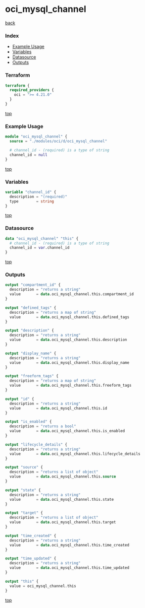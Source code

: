 # oci_mysql_channel

[back](../oci.md)

### Index

- [Example Usage](#example-usage)
- [Variables](#variables)
- [Datasource](#datasource)
- [Outputs](#outputs)

### Terraform

```terraform
terraform {
  required_providers {
    oci = ">= 4.21.0"
  }
}
```

[top](#index)

### Example Usage

```terraform
module "oci_mysql_channel" {
  source = "./modules/oci/d/oci_mysql_channel"

  # channel_id - (required) is a type of string
  channel_id = null
}
```

[top](#index)

### Variables

```terraform
variable "channel_id" {
  description = "(required)"
  type        = string
}
```

[top](#index)

### Datasource

```terraform
data "oci_mysql_channel" "this" {
  # channel_id - (required) is a type of string
  channel_id = var.channel_id
}
```

[top](#index)

### Outputs

```terraform
output "compartment_id" {
  description = "returns a string"
  value       = data.oci_mysql_channel.this.compartment_id
}

output "defined_tags" {
  description = "returns a map of string"
  value       = data.oci_mysql_channel.this.defined_tags
}

output "description" {
  description = "returns a string"
  value       = data.oci_mysql_channel.this.description
}

output "display_name" {
  description = "returns a string"
  value       = data.oci_mysql_channel.this.display_name
}

output "freeform_tags" {
  description = "returns a map of string"
  value       = data.oci_mysql_channel.this.freeform_tags
}

output "id" {
  description = "returns a string"
  value       = data.oci_mysql_channel.this.id
}

output "is_enabled" {
  description = "returns a bool"
  value       = data.oci_mysql_channel.this.is_enabled
}

output "lifecycle_details" {
  description = "returns a string"
  value       = data.oci_mysql_channel.this.lifecycle_details
}

output "source" {
  description = "returns a list of object"
  value       = data.oci_mysql_channel.this.source
}

output "state" {
  description = "returns a string"
  value       = data.oci_mysql_channel.this.state
}

output "target" {
  description = "returns a list of object"
  value       = data.oci_mysql_channel.this.target
}

output "time_created" {
  description = "returns a string"
  value       = data.oci_mysql_channel.this.time_created
}

output "time_updated" {
  description = "returns a string"
  value       = data.oci_mysql_channel.this.time_updated
}

output "this" {
  value = oci_mysql_channel.this
}
```

[top](#index)